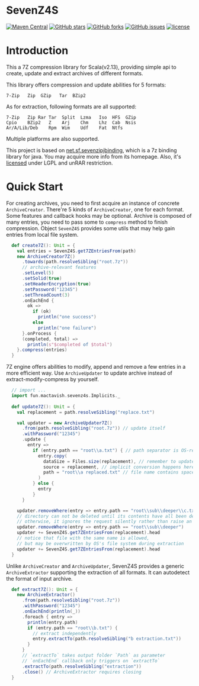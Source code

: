 # SevenZ4S

[![Maven Central](https://maven-badges.herokuapp.com/maven-central/fun.mactavish/sevenz4s/badge.svg)](https://maven-badges.herokuapp.com/maven-central/fun.mactavish/sevenz4s/)
[![GitHub stars](https://img.shields.io/github/stars/gonearewe/SevenZ4S.svg?label=Stars)](https://github.com/gonearewe/SevenZ4S)
[![GitHub forks](https://img.shields.io/github/forks/gonearewe/SevenZ4S.svg?label=Fork)](https://github.com/gonearewe/SevenZ4S)
[![GitHub issues](https://img.shields.io/github/issues/gonearewe/SevenZ4S.svg?label=Issue)](https://github.com/gonearewe/SevenZ4S/issues)
[![license](https://img.shields.io/github/license/gonearewe/SevenZ4S.svg)](https://github.com/gonearewe/SevenZ4S/master/LICENSE)

# Introduction

This a 7Z compression library for Scala(v2.13), providing simple api to create, update
and extract archives of different formats.

This library offers compression and update abilities for 5 formats:

```
7-Zip	Zip	 GZip	Tar	 BZip2
```

As for extraction, following formats are all supported:

```
7-Zip	Zip	Rar	Tar	 Split	Lzma   Iso	HFS	 GZip
Cpio	BZip2	Z	 Arj	Chm	   Lhz	Cab	 Nsis
Ar/A/Lib/Deb	Rpm	 Wim	Udf	   Fat	Ntfs
```

Multiple platforms are also supported.

This project is based on [net.sf.sevenzipjbinding](http://sevenzipjbind.sourceforge.net/index.html),
which is a 7z binding library for java. You may acquire more info from its homepage.
Also, it's [licensed](https://github.com/borisbrodski/sevenzipjbinding/blob/master/License.txt)
 under LGPL and unRAR restriction.

# Quick Start

For creating archives, you need to first acquire an instance of concrete
`ArchiveCreator`. There're 5 kinds of `ArchiveCreator`, one for each format.
Some features and callback hooks may be optional. Archive is composed of many
entries, you need to pass some to `compress` method to finish compression.
Object `SevenZ4S` provides some utils that may help gain entries from local
file system.

```scala
  def create7Z(): Unit = {
    val entries = SevenZ4S.get7ZEntriesFrom(path)
    new ArchiveCreator7Z()
      .towards(path.resolveSibling("root.7z"))
      // archive-relevant features
      .setLevel(5)
      .setSolid(true)
      .setHeaderEncryption(true)
      .setPassword("12345")
      .setThreadCount(3)
      .onEachEnd {
        ok =>
          if (ok)
            println("one success")
          else
            println("one failure")
      }.onProcess {
      (completed, total) =>
        println(s"$completed of $total")
    }.compress(entries)
  }
```

7Z engine offers abilities to modify, append and remove a few entries
in a more efficient way. Use `ArchiveUpdater` to update archive instead of
extract-modify-compress by yourself.

```scala
  // import ...
  import fun.mactavish.sevenz4s.Implicits._
  
  def update7Z(): Unit = {
    val replacement = path.resolveSibling("replace.txt")

    val updater = new ArchiveUpdater7Z()
      .from(path.resolveSibling("root.7z")) // update itself
      .withPassword("12345")
      .update {
        entry =>
          if (entry.path == "root\\a.txt") { // path separator is OS-relevant
            entry.copy(
              dataSize = Files.size(replacement), // remember to update size
              source = replacement, // implicit conversion happens here
              path = "root\\a replaced.txt" // file name contains space
            )
          } else {
            entry
          }
      }

    updater.removeWhere(entry => entry.path == "root\\sub\\deeper\\c.txt")
    // directory can not be deleted until its contents have all been deleted,
    // otherwise, it ignores the request silently rather than raise an exception.
    updater.removeWhere(entry => entry.path == "root\\sub\\deeper")
    updater += SevenZ4S.get7ZEntriesFrom(replacement).head
    // notice that file with the same name is allowed,
    // but may be overwritten by OS's file system during extraction
    updater += SevenZ4S.get7ZEntriesFrom(replacement).head
  }
```

Unlike `ArchiveCreator` and `ArchiveUpdater`, SevenZ4S provides a generic
`ArchiveExtractor` supporting the extraction of all formats. It can
autodetect the format of input archive.

```scala
  def extract7Z(): Unit = {
    new ArchiveExtractor()
      .from(path.resolveSibling("root.7z"))
      .withPassword("12345")
      .onEachEnd(println(_))
      .foreach { entry =>
        println(entry.path)
        if (entry.path == "root\\b.txt") {
          // extract independently
          entry.extractTo(path.resolveSibling("b extraction.txt"))
        }
      }
      // `extractTo` takes output folder `Path` as parameter
      // `onEachEnd` callback only triggers on `extractTo`
      .extractTo(path.resolveSibling("extraction"))
      .close() // ArchiveExtractor requires closing
  }
```
